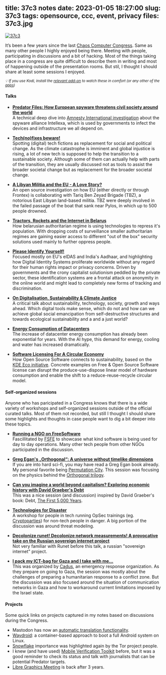 title: 37c3 notes
date: 2023-01-05 18:27:00
slug: 37c3
tags: opensource, ccc, event, privacy
files: 37c3.jpg
---

[![37c3](37c3.jpg)](https://flickr.com/photos/comzeradd/albums/72177720313786240/)

It’s been a few years since the last [Chaos Computer Congress](https://events.ccc.de/congress/2023/infos/). Same as many other people I highly enjoyed being there. Meeting with people, participating in discussions and a bit of hacking. Most of the things taking place in a congress are quite difficult to describe them in writing and most of happening outside of the presentation rooms. But stil, I thought I should share at least some sessions I enjoyed.

<small>_💡 If you use Kodi, install the [relevant add-on](http://kodi.wiki/view/Add-on:CCC-TV_(media.ccc.de)) to watch these in comfort (or any other of the [apps](https://media.ccc.de/about.html#apps))_</small>

#### Talks

* **[Predator Files: How European spyware threatens civil society around the world](https://media.ccc.de/v/37c3-12168-predator_files_how_european_spyware_threatens_civil_society_around_the_world)**<br>
A technical deep dive into [Amnesty International investigation](https://securitylab.amnesty.org/latest/2023/10/technical-deep-dive-into-intellexa-alliance-surveillance-products/) about the spyware alliance Intellexa, which is used by governments to infect the devices and infrastructure we all depend on.

* **[Tech(no)fixes beware!](https://media.ccc.de/v/37c3-11996-tech_no_fixes_beware)**<br>
Spotting (digital) tech fictions as replacement for social and political change. As the climate catastrophe is imminent and global injustice is rising, a lot of new tech is supposed to help the transition to a sustainable society. Although some of them can actually help with parts of the transition, they are usually discussed not as tools to assist the broader societal change but as replacement for the broader societal change.

* **[A Libyan Militia and the EU - A Love Story?](https://media.ccc.de/v/37c3-11995-a_libyan_militia_and_the_eu_-_a_love_story)**<br>
An open source investigation on how EU (either directly or through Frontex) is collaborating with Tariq Ben Zeyad Brigade (TBZ), a notorious East Libyan land-based militia. TBZ were deeply involved in the failed passage of the boat that sank near Pylos, in which up to 500 people drowned.

* **[Tractors, Rockets and the Internet in Belarus](https://media.ccc.de/v/37c3-11836-tractors_rockets_and_the_internet_in_belarus)**<br>
How belarusian authoritarian regime is using technologies to repress it's population. With dropping costs of surveillance smaller authoritarian regimes are gaining easier access to different "out of the box" security solutions used mainly to further oppress people.

* **[Please Identify Yourself!](https://media.ccc.de/v/37c3-12004-please_identify_yourself)**<br>
Focused mostly on EU's eIDAS and India's Aadhaar, and highlighting how Digital Identity Systems proliferate worldwide without any regard for their human rights impact or privacy concerns. Driven by governments and the crony capitalist solutionism peddled by the private sector, these identification systems are a frontal attack on anonymity in the online world and might lead to completely new forms of tracking and discrimination.

* **[On Digitalisation, Sustainability & Climate Justice](https://media.ccc.de/v/37c3-12324-on_digitalisation_sustainability_climate_justice)**<br>
A critical talk about sustainability, technology, society, growth and ways ahead. Which digital tools make sense, which do not and how can we achieve global social emancipation from self-destructive structures and towards ecological sustainability and a and a just world?

* **[Energy Consumption of Datacenters](https://media.ccc.de/v/37c3-11796-energy_consumption_of_datacenters)**<br>
The increase of datacenter energy consumption has already been exponential for years. With the AI hype, this demand for energy, cooling and water has increased dramatically.

* **[Software Licensing For A Circular Economy](https://media.ccc.de/v/37c3-12047-software_licensing_for_a_circular_economy)**<br>
How Open Source Software connects to sustainability, based on the [KDE Eco initiative](https://eco.kde.org/). Concrete examples on
Free & Open Source Software license can disrupt the produce-use-dispose linear model of hardware consumption and enable the shift to a reduce-reuse-recycle circular model.

#### Self-organized sessions

Anyone who has paricipated in a Congress knows that there is a wide variety of workshops and self-organized sessions outside of the
official curated talks. Most of them not recorded, but still I thought I should share some highlights and thoughts in case people want to dig a bit deeper into these topics.

* **[Running a NGO on FreeSoftware](https://events.ccc.de/congress/2023/hub/en/event/running-a-ngo-on-freesoftware/)**<br>
Fascillitated by [FSFE](https://fsfe.org/) to showcase what kind software is being used for day to day operations. Many other tech people from other NGOs participated in the discussion.

* **[Greg Egan's „Orthogonal“: A universe without timelike dimensions](https://events.ccc.de/congress/2023/hub/en/event/greg-egans-orthogonal-a-universe-without-timelike-/)** <br>
If you are into hard sci-fi, you may have read a Greg Egan book already. My personal favorite being [Permutation City](https://openlibrary.org/works/OL11442145W/Permutation_city). This session was focusing on the physics behind the [Orthogonal trilogy](https://www.goodreads.com/series/59462-orthogonal).

* **[Can you imagine a world beyond capitalism? Exploring economic history with David Graeber's Debt](https://events.ccc.de/congress/2023/hub/en/event/can-you-imagine-a-world-beyond-capitalism-explorin/)**<br>
This was a nice session (and discussion) inspired by David Graeber's book: Debt, [The First 5,000 Years](https://openlibrary.org/works/OL14909099W/Debt).

* **[Technologies for Disaster](https://events.ccc.de/congress/2023/hub/en/event/technologies-for-disaster_28uv/)**<br>
A workshop for people in tech running OpSec trainings (eg. [Cryptoparties](https://www.cryptoparty.in/)) for non-tech people in danger.
A big portion of the discussion was around threat modeling.

* **[Decolonize runet! Decolonize network measurements! A provocative take on the Russian sovereign internet project](https://events.ccc.de/congress/2023/hub/en/event/decolonize_runet_decolonize_network_measurements_a_provocative_take_on_the_russian_sovereign_internet_project/)**<br>
Not very familiar with Runet before this talk, a russian "sovereign internet" project.

* **[I pack my ICT-bag for Gaza and I take with me...](https://events.ccc.de/congress/2023/hub/en/event/i-pack-my-ict-bag-for-gaza-and-i-take-with-me/)**<br>
This was organized by [Cadus](https://www.cadus.org/en/), an emergency response organization. As they prepare on going to Gaza, the session was mostly about the challenges of preparing a humanitarian response to a conflict zone. But the discussion was also focused around the situation of communication networks in Gaza and how to workaround current limitations imposed by the Israel state.


#### Projects

Some quick links on projects captured in my notes based on discussions during the Congress.

* Mastodon has now an [automatic translation functionality](https://write.as/sweetmeat/how-to-activate-the-mastodon-v4-deepl-api-text-translation-service).
* [Waydroid](https://waydro.id/): a container-based approach to boot a full Android system on Linux.
* [Snowflake](https://snowflake.torproject.org/) importance was highlighted again by the Tor project people.
* I knew (and have used) [Mobile Verification Toolkit](https://docs.mvt.re/en/latest/) before, but it was a good reminder to check its status and talk with journalists that can be potential Predator targets.
* [Libre Graphics Meeting](https://libregraphicsmeeting.org/2024/) is back after 3 years.
